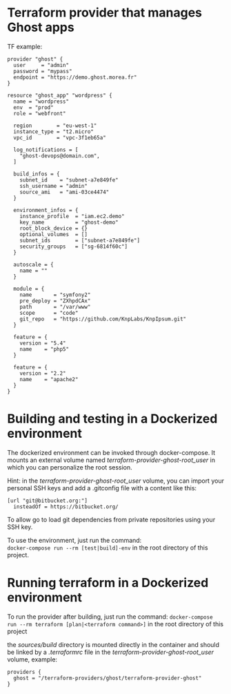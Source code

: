 # Terraform provider that manages Ghost apps #

TF example:

```
provider "ghost" {
  user     = "admin"
  password = "mypass"
  endpoint = "https://demo.ghost.morea.fr"
}

resource "ghost_app" "wordpress" {
  name = "wordpress"
  env  = "prod"
  role = "webfront"

  region        = "eu-west-1"
  instance_type = "t2.micro"
  vpc_id        = "vpc-3f1eb65a"

  log_notifications = [
    "ghost-devops@domain.com",
  ]

  build_infos = {
    subnet_id    = "subnet-a7e849fe"
    ssh_username = "admin"
    source_ami   = "ami-03ce4474"
  }

  environment_infos = {
    instance_profile  = "iam.ec2.demo"
    key_name          = "ghost-demo"
    root_block_device = {}
    optional_volumes  = []
    subnet_ids        = ["subnet-a7e849fe"]
    security_groups   = ["sg-6814f60c"]
  }

  autoscale = {
    name = ""
  }

  module = {
    name       = "symfony2"
    pre_deploy = "ZXhpdCAx"
    path       = "/var/www"
    scope      = "code"
    git_repo   = "https://github.com/KnpLabs/KnpIpsum.git"
  }

  feature = {
    version = "5.4"
    name    = "php5"
  }

  feature = {
    version = "2.2"
    name    = "apache2"
  }
}
```

# Building and testing in a Dockerized environment #

The dockerized environment can be invoked through docker-compose. It mounts an external volume named _terraform-provider-ghost-root_user_ in which you can personalize the root session.

Hint: in the _terraform-provider-ghost-root_user_ volume, you can import your personal SSH keys and add a .gitconfig file with a content like this:    
```
[url "git@bitbucket.org:"]
  insteadOf = https://bitbucket.org/
```
To allow go to load git dependencies from private repositories using your SSH key.

To use the environment, just run the command:   
`docker-compose run --rm [test|build]-env` in the root directory of this project.

# Running terraform in a Dockerized environment #

To run the provider after building, just run the command:
`docker-compose run --rm terraform [plan|<terraform command>]` in the root directory of this project

the _sources/build_ directory is mounted directly in the container and should be linked by a _.terraformrc_ file in the _terraform-provider-ghost-root_user_ volume, example:
```
providers {
  ghost = "/terraform-providers/ghost/terraform-provider-ghost"
}
```
